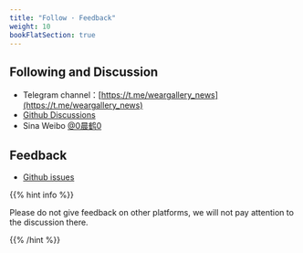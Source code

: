 ```yaml
---
title: "Follow · Feedback"
weight: 10
bookFlatSection: true
---
```


## Following and Discussion

- Telegram channel：[https://t.me/weargallery_news](https://t.me/weargallery_news)
- [Github Discussions](https://github.com/ichenhe/wear-gallery/discussions)
- Sina Weibo [@0晨鹤0](https://weibo.com/liangchenhe55)

## Feedback

- [Github issues](https://github.com/ichenhe/wear-gallery/issues)

{{% hint info %}} 

Please do not give feedback on other platforms, we will not pay attention to the discussion there.

 {{% /hint %}}

